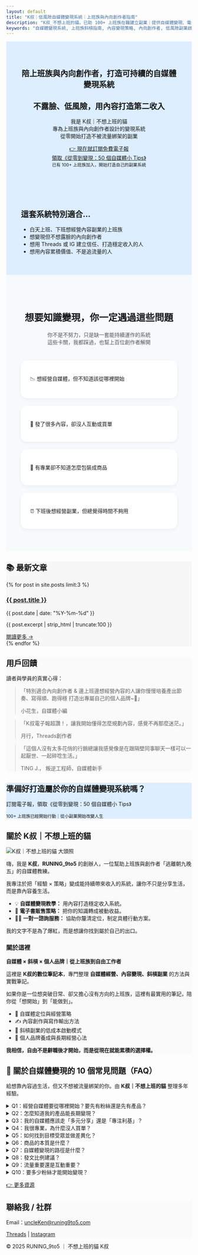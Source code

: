 ```yaml
---
layout: default
title: "K叔｜低風險自媒體變現系統｜上班族與內向創作者指南"
description: "K叔_不想上班的貓，已助 100+ 上班族在職建立副業｜提供自媒體變現、電子書與一對一諮詢服務。"
keywords: "自媒體變現系統, 上班族斜槓指南, 內容變現策略, 內向創作者, 低風險副業啟動, K叔"
---
```


  <!-- Author Schema -->
  <script type="application/ld+json">
  {
    "@context": "https://schema.org",
    "@type": "Person",
    "name": "K叔｜不想上班的貓",
    "description": "自媒體變現教練，協助上班族與內向創作者打造可持續的自媒體收入系統。",
    "url": "https://runing9to5.com",
    "sameAs": [
      "https://www.threads.net/@runing_9to5",
      "https://www.instagram.com/runing_9to5/"
    ],
    "knowsAbout": ["自媒體經營", "內容變現", "電子書製作", "個人品牌打造"]
  }
  </script>

<body>
<!-- SEO 短版 Hero 區 -->
<section class="hero" style="background:#dceeff; padding:40px;text-align:center;">
  <h1>陪上班族與內向創作者，打造可持續的自媒體變現系統</h1>
  <h2>不露臉、低風險，用內容打造第二收入</h2>
  <p>我是 K叔｜不想上班的貓<br>專為上班族與內向創作者設計的變現系統<br>從零開始打造不被流量綁架的副業</p>
   <a href="#subscribe" class="btn-external" style="margin-bottom:30px;">👉 現在就訂閱免費電子報<br>領取《從零到變現：50 個自媒體小 Tips》</a>
  <br>
  <small>已有 100+ 上班族加入，開始打造自己的副業系統</small>
</section>
<!-- 適合誰 -->
<section class="card-section" style="padding:40px; background:#dceeff;" id="who-for">
  <h2>這套系統特別適合...</h2>
  <ul>
    <li>白天上班、下班想經營內容副業的上班族</li>
    <li>想變現但不想露臉的內向創作者</li>
    <li>想用 Threads 或 IG 建立信任、打造穩定收入的人</li>
    <li>想用內容累積價值、不是追流量的人</li>
  </ul>
</section>

<!-- 痛點區-->
<section id="pain-points" class="card-section" style="padding:60px 40px; background:#f6fafd; text-align:center;">
  <h2 style="font-size:1.8em; margin-bottom:20px;">想要知識變現，你一定遇過這些問題</h2>
  <p style="color:#555; max-width:700px; margin:0 auto 40px;">
    你不是不努力，只是缺一套能持續運作的系統<br>
    這些卡關，我都踩過，也幫上百位創作者解開
  </p>

  <div style="display:flex; flex-wrap:wrap; justify-content:center; gap:20px; max-width:800px; margin:0 auto;">
    <div style="flex:1 1 320px; background:#fff; border-radius:16px; padding:25px; box-shadow:0 3px 10px rgba(0,0,0,0.05); text-align:left;">
      <p>📉 想經營自媒體，但不知道該從哪裡開始</p>
    </div>
    <div style="flex:1 1 320px; background:#fff; border-radius:16px; padding:25px; box-shadow:0 3px 10px rgba(0,0,0,0.05); text-align:left;">
      <p>🤯 發了很多內容，卻沒人互動或買單</p>
    </div>
    <div style="flex:1 1 320px; background:#fff; border-radius:16px; padding:25px; box-shadow:0 3px 10px rgba(0,0,0,0.05); text-align:left;">
      <p>💸 有專業卻不知道怎麼包裝成商品</p>
    </div>
    <div style="flex:1 1 320px; background:#fff; border-radius:16px; padding:25px; box-shadow:0 3px 10px rgba(0,0,0,0.05); text-align:left;">
      <p>⏰ 下班後想經營副業，但總覺得時間不夠用</p>
    </div>
  </div>
</section>

<!-- 最新文章區 -->
<section class="card-section" style="background:#f7f7f7;">
  <h2>📚 最新文章</h2>
  {% for post in site.posts limit:3 %}
   <article>
    <div class="card-section-1">
      <h3><a href="{{ post.url }}">{{ post.title }}</a></h3>
      <p class="post-date">{{ post.date | date: "%Y-%m-%d" }}</p>
      <p class="post-excerpt">{{ post.excerpt | strip_html | truncate:100 }}</p>
      <a href="{{ post.url }}" class="read-more">閱讀更多 →</a>
    </div>
  </article>
  {% endfor %}

</section>

<!-- 用戶回饋區 -->
<section class="card-section slide-in" style="background:#FAFAFA;">
  <h2 class="slide-in">用戶回饋</h2>
  <p class="slide-in">讀者與學員的真實心得：</p>

  <div class="card-section-1">
    <blockquote>「特別適合內向創作者 & 邊上班邊想經營內容的人讓你慢慢培養產出節奏、寫得順、跑得穩
打造出專屬自己的個人品牌~💪」
      <p>小花生，自媒體小編</p>
    </blockquote>
  </div>

  <div class="card-section-1">
    <blockquote>「K叔電子報超讚！，讓我開始懂得怎麼規劃內容，感覺不再那麼迷茫。」
      <p>月行，Threads創作者</p>
    </blockquote>
  </div>

  <div class="card-section-1">
    <blockquote>「這個人沒有太多花俏的行銷總讓我感覺像是在跟隔壁同事聊天一樣可以一起厭世、一起碎唸生活。」
      <p> TING J.， 叛逆工程師，自媒體新手</p>
    </blockquote>
  </div>
</section>

<!-- 電子報 -->
<section class="card-section" style="background:#dceeff;" id="subscribe">
<h2>準備好打造屬於你的自媒體變現系統嗎？</h2>
  <p>訂閱電子報，領取《從零到變現：50 個自媒體小 Tips》</p>
  <small>100+ 上班族已經開始行動｜從小副業開始改變人生</small>
  <div class="newsletter-box">
    <script async data-uid="49e70b7c7c" src="https://ken-66.kit.com/49e70b7c7c/index.js"></script>
  </div>
</section>

 <!-- 關於我區 -->
<section class="card-section" style="background:#FAFAFA;">
  <h2>關於 K叔｜不想上班的貓</h2>
  <img src="/assets/images/me.jpeg" alt="K叔｜不想上班的貓 大頭照" class="about-img">

  <p>嗨，我是 <strong>K叔</strong>，<strong>RUNING_9to5</strong> 的創辦人，一位幫助上班族與創作者「逃離朝九晚五」的自媒體教練。</p>
  <p>我專注於把「經驗 × 策略」變成能持續帶來收入的系統，讓你不只是分享生活，而是靠內容養生活。</p>

  <ul>
    <li>💡 <strong>自媒體變現教學：</strong> 用內容打造穩定收入系統。</li>
    <li>📘 <strong>電子書販售策略：</strong> 把你的知識轉成被動收益。</li>
    <li>🧑‍💻 <strong>一對一諮詢服務：</strong> 協助你釐清定位，制定具體行動方案。</li>
  </ul>

  <p>我的文字不是為了爆紅，而是想讓你找到屬於自己的出口。</p>

  <h3>關於這裡</h3>
  <p><strong>自媒體 × 斜槓 × 個人品牌｜從上班族到自由工作者</strong></p>

  <p>這裡是 <strong>K叔的數位筆記本</strong>，專門整理 <strong>自媒體經營、內容變現、斜槓副業</strong> 的方法與實戰筆記。</p>
  <p>如果你是一位想突破日常、卻又擔心沒有方向的上班族，這裡有最實用的筆記，陪你從「想開始」到「能做到」。</p>

  <ul>
    <li>🎯 自媒體定位與經營策略</li>
    <li>✍️ 內容創作與寫作輸出方法</li>
    <li>💼 斜槓副業的低成本啟動模式</li>
    <li>🌱 個人品牌養成與長期經營心法</li>
  </ul>

  <p><strong>我相信，自由不是辭職後才開始，而是從現在就能累積的選擇權。</strong></p>
</section>
<!-- FAQ 區 -->
 <section class="card-section animate-section" id="faq">
  <h2>🌿 關於自媒體變現的 10 個常見問題（FAQ）</h2>
  <p>給想靠內容過生活，但又不想被流量綁架的你。由 <strong>K叔｜不想上班的貓</strong> 整理多年經驗。</p>

  <details>
    <summary>Q1：經營自媒體要從哪裡開始？要先有粉絲還是先有產品？</summary>
    <p><strong>A：</strong> 先別急著衝內容。建議採用「以終為始」——先設計商品，再去創作內容。這樣每一篇發文才會有明確目的，而不是無頭蒼蠅亂飛。</p>
  </details>

  <details>
    <summary>Q2：怎麼知道我的產品能長期變現？</summary>
    <p><strong>A：</strong> 用「興趣 × 擅長 × 有需求」公式檢查：你喜歡、懂一點、有人付錢。三者重疊，就是長期可變現主題。</p>
  </details>

  <details>
    <summary>Q3：我的自媒體應該走「多元分享」還是「專注利基」？</summary>
    <p><strong>A：</strong> 專賣店比便利商店更容易建立信任。內容越聚焦，越能被認定為專家。</p>
  </details>

   <details>
    <summary>Q4：我很專業，為什麼沒人買單？</summary>
    <p><strong>A：</strong> 人們不會為知識付錢，而是為被理解付錢。變現靠「專業 × 真實 × 溫度」。</p>
  </details>

  <details>
    <summary>Q5：如何找到目標受眾並做差異化？</summary>
    <p><strong>A：</strong> 問自己：他們是誰？煩什麼？你怎麼幫他？懂他們，自然建立差異化。</p>
  </details>

   <details>
    <summary>Q6：商品的本質是什麼？</summary>
    <p><strong>A：</strong> 商品就是價值承諾，幫觀眾從 A 點走到 B 點，跨過他們的卡關。</p>
  </details>

   <details>
    <summary>Q7：自媒體變現的路徑是什麼？</summary>
    <p><strong>A：</strong> 三階段漏斗：1️⃣ 吸引目光 2️⃣ 建立信任 3️⃣ 成交轉換。信任深，銷售自然發生。</p>
  </details>

   <details>
    <summary>Q8：發文比例建議？</summary>
    <p><strong>A：</strong> 「3-2-1」配方：3 人設文、2 知識文、1 銷售文，循環輸出最有效。</p>
  </details>

  <details>
    <summary>Q9：流量重要還是互動重要？</summary>
    <p><strong>A：</strong> 流量讓你被看到，互動讓你被記得。互動才是信任的起點。</p>
  </details>

   <details>
    <summary>Q10：要多少粉絲才能開始變現？</summary>
    <p><strong>A：</strong> 不需要很多，一千個願意聽你的人就足夠。重點是信任，而非粉絲數量。</p>
  </details>

  <a href="/resources" class="btn-external">👉 更多資源</a>
</section>

<script type="application/ld+json">
{
  "@context": "https://schema.org",
  "@type": "FAQPage",
  "mainEntity": [
    {
      "@type": "Question",
      "name": "經營自媒體要從哪裡開始？要先有粉絲還是先有產品？",
      "acceptedAnswer": {
        "@type": "Answer",
        "text": "先別急著衝內容。建議採用「以終為始」——先設計商品，再去創作內容。這樣每一篇發文才會有明確目的，而不是無頭蒼蠅亂飛。"
      }
    },
    {
      "@type": "Question",
      "name": "怎麼知道我的產品能長期變現？",
      "acceptedAnswer": {
        "@type": "Answer",
        "text": "用「興趣 × 擅長 × 有需求」公式檢查：你喜歡、懂一點、有人付錢。三者重疊，就是長期可變現主題。"
      }
    },
    {
      "@type": "Question",
      "name": "我的自媒體應該走「多元分享」還是「專注利基」？",
      "acceptedAnswer": {
        "@type": "Answer",
        "text": "專賣店比便利商店更容易建立信任。內容越聚焦，越能被認定為專家。"
      }
    },
    {
      "@type": "Question",
      "name": "我很專業，為什麼沒人買單？",
      "acceptedAnswer": {
        "@type": "Answer",
        "text": "人們不會為知識付錢，而是為被理解付錢。變現靠「專業 × 真實 × 溫度」。"
      }
    },
    {
      "@type": "Question",
      "name": "如何找到目標受眾並做差異化？",
      "acceptedAnswer": {
        "@type": "Answer",
        "text": "問自己：他們是誰？煩什麼？你怎麼幫他？懂他們，自然建立差異化。"
      }
    },
    {
      "@type": "Question",
      "name": "商品的本質是什麼？",
      "acceptedAnswer": {
        "@type": "Answer",
        "text": "商品就是價值承諾，幫觀眾從 A 點走到 B 點，跨過他們的卡關。"
      }
    },
    {
      "@type": "Question",
      "name": "自媒體變現的路徑是什麼？",
      "acceptedAnswer": {
        "@type": "Answer",
        "text": "三階段漏斗：1️⃣ 吸引目光 2️⃣ 建立信任 3️⃣ 成交轉換。信任深，銷售自然發生。"
      }
    },
    {
      "@type": "Question",
      "name": "發文比例建議？",
      "acceptedAnswer": {
        "@type": "Answer",
        "text": "「3-2-1」配方：3 人設文、2 知識文、1 銷售文，循環輸出最有效。"
      }
    },
    {
      "@type": "Question",
      "name": "流量重要還是互動重要？",
      "acceptedAnswer": {
        "@type": "Answer",
        "text": "流量讓你被看到，互動讓你被記得。互動才是信任的起點。"
      }
    },
    {
      "@type": "Question",
      "name": "要多少粉絲才能開始變現？",
      "acceptedAnswer": {
        "@type": "Answer",
        "text": "不需要很多，一千個願意聽你的人就足夠。重點是信任，而非粉絲數量。"
      }
    }
  ]
}
</script>

<!-- 聯絡我 -->
<section class="card-section" style="background:#FAFAFA;">
  <h2>聯絡我 / 社群</h2>
  <p>Email：<a href="mailto:uncleKen@runing9to5.com">uncleKen@runing9to5.com</a></p>
  <p>
    <a href="https://www.threads.net/@runing_9to5" target="_blank">Threads</a> | 
    <a href="https://www.instagram.com/runing_9to5/" target="_blank">Instagram</a>
  </p>
</section>
 <footer>
    <p>© 2025 RUNING_9to5 ｜ 不想上班的貓 K叔</p>
  </footer>

<!-- JS 放在這裡 -->
<script>
document.addEventListener("DOMContentLoaded", function() {
  const elements = document.querySelectorAll(".slide-in");

  const observer = new IntersectionObserver(entries => {
    entries.forEach(entry => {
      if (entry.isIntersecting) {
        entry.target.classList.add("show");
        observer.unobserve(entry.target);
      }
    });
  }, { threshold: 0.15 });

  elements.forEach(el => observer.observe(el));
});
</script>
